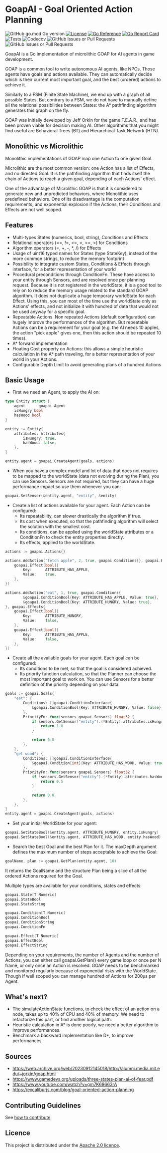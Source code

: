 # GoapAI - Goal Oriented Action Planning
![GitHub go.mod Go version](https://img.shields.io/github/go-mod/go-version/akmonengine/goapai)
[![License](https://img.shields.io/badge/License-Apache%202.0-blue.svg)](https://opensource.org/licenses/Apache-2.0)
[![Go Reference](https://img.shields.io/badge/reference-%23007D9C?logo=go&logoColor=white&labelColor=gray)](https://pkg.go.dev/github.com/akmonengine/goapai)
[![Go Report Card](https://goreportcard.com/badge/github.com/akmonengine/goapai)](https://goreportcard.com/report/github.com/akmonengine/goapai)
![Tests](https://img.shields.io/github/actions/workflow/status/akmonengine/goapai/code_coverage.yml?label=tests)
![Codecov](https://img.shields.io/codecov/c/github/akmonengine/goapai)
![GitHub Issues or Pull Requests](https://img.shields.io/github/issues/akmonengine/goapai)
![GitHub Issues or Pull Requests](https://img.shields.io/github/issues-pr/akmonengine/goapai)

GoapAI is a Go implementation of microlithic GOAP for AI agents in game development.

GOAP is a common tool to write autonomous AI agents, like NPCs. Those agents have goals and actions available. They can automatically
decide which is their current most important goal, and the best (ordered) actions to achieve it.

Similarly to a FSM (Finite State Machine), we end up with a graph of all possible States. But contrary to a FSM,
we do not have to manually define all the relational possibilities between States:
the A* pathfinding algorithm generates this graph on the fly.

GOAP was initially developed by Jeff Orkin for the game F.E.A.R., and has been proven viable for decision making AI.
Other algorithms that you might find useful are Behavioral Trees (BT) and Hierarchical Task Network (HTN).

## Monolithic vs Microlithic
Monolithic implementations of GOAP map one Action to one given Goal.

Microlithic are the most common version: one Action has a list of Effects, and no directed Goal.
It is the pathfinding algorithm that finds itself the chain of Actions to reach a given goal, depending of each Actions' effect.

One of the advantage of Microlithic GOAP is that it is considered to generate new and unpredicted behaviors,
where Monolithic uses predefined behaviors.
One of its disadvantage is the computation requirements, and exponential explosion if the Actions, their Conditions and Effects
are not well scoped.

## Features
- Multi-types States (numerics, bool, string), Conditions and Effects
- Relational operators (==, !=, <=, <, >=, >) for Conditions
- Algorithm operators (=, +, -, *, /) for Effects
- Usage of uint16 typed names for States (type StateKey), instead of the more common strings, to reduce the memory footprint
- Possibility to integrate custom States, Conditions & Effects through interface, for a better representation of your world
- Procedural preconditions through ConditionFn. These have access to your entity through Sensors, and are resolved once per planning request.
Because it is not registered in the worldState, it is a good tool to rely on to reduce the memory usage related to the standard GOAP algorithm. 
It does not duplicate a huge temporary worldState for each Effect.
Using this, you can most of the time use the worldState only as Actions' effects, and not initialize it with hundred of data that would not be
used anyway for a specific goal.
- Repeatable Actions. Non repeated Actions (default configuration) can hugely improve the performances of the algorithm.
But repeatable Actions can be a requirement for your goal (e.g. the AI needs 10 apples, the action "pick apple" gives one,
then this action should be repeated 10 times).
- A* forward implementation
- Floating Cost property on Actions: this allows a simple heuristic calculation in the A* path traveling,
for a better representation of your world in your Actions.
- Configurable Depth Limit to avoid generating plans of a hundred Actions

## Basic Usage
- First we need an Agent, to apply the AI on:
```go
type Entity struct {
    agent      goapai.Agent
    isHungry bool
    hasWood bool
}

entity := Entity{
    attributes: Attributes{
        isHungry: true,
        hasWood: false,
    },
}

entity.agent = goapai.CreateAgent(goals, actions)
```

- When you have a complex model and lot of data that does not requires to be mapped to the worldState (data not evolving during the Plan), you can use Sensors.
Sensors are not required, but they can have a huge performance impact so use them whenever you can:
```go
goapai.SetSensor(&entity.agent, "entity", &entity)
```

- Create a list of actions available for your agent. Each Action can be configured:
  - Its repeatability, can slower drastically the algorithm if true.
  - Its cost when executed, so that the pathfinding algorithm will select the solution with the smallest cost.
  - Its conditions, can be applied using the worldState attributes or a ConditionFn to check the entity properties directly.
  - Its effects, applied to the worldState.
```go
actions := goapai.Actions{}

actions.AddAction("fetch apple", 2, true, goapai.Conditions{}, goapai.Effects{
    goapai.Effect[bool]{
        Key:      ATTRIBUTE_HAS_APPLE,
        Value:    true,
    },
})

actions.AddAction("eat", 1, true, goapai.Conditions{
        &goapai.ConditionBool{Key: ATTRIBUTE_HAS_APPLE, Value: true},
        &goapai.ConditionBool{Key: ATTRIBUTE_HUNGRY, Value: true},
}, goapai.Effects{
    goapai.Effect[bool]{
        Key:      ATTRIBUTE_HUNGRY,
        Value:    false,
    },
    goapai.Effect[bool]{
        Key:      ATTRIBUTE_HAS_APPLE,
        Value:    false,
    },
})
```

- Create all the available goals for your agent. Each goal can be configured:
  - Its conditions to be met, so that the goal is considered achieved.
  - Its priority function calculation, so that the Planner can choose the most important goal to work on.
  You can use Sensors for a better definition of the priority depending on your data.
```go
goals := goapai.Goals{
    "eat": {
        Conditions: []goapai.ConditionInterface{
            &goapai.ConditionBool{Key: ATTRIBUTE_HUNGRY, Value: false},
        },
        PriorityFn: func(sensors goapai.Sensors) float32 {
            if sensors.GetSensor("entity").(*Entity).attributes.isHungry {
                return 1.0
            }

            return 0.0
        },
    },
    "get wood": {
        Conditions: []goapai.ConditionInterface{
            &goapai.Condition[int]{Key: ATTRIBUTE_HAS_WOOD, Value: true},
        },
        PriorityFn: func(sensors goapai.Sensors) float32 {
            if !sensors.GetSensor("entity").(*Entity).attributes.hasWood {
                return 0.5
            }

            return 0.0
        },
    },
}
entity.agent = goapai.CreateAgent(goals, actions)
```

- Set your initial WorldState for your agent:
```go
goapai.SetStateBool(&entity.agent, ATTRIBUTE_HUNGRY, entity.isHungry)
goapai.SetStateBool(&entity.agent, ATTRIBUTE_HAS_WOOD, entity.hasWood)
```

- Search the best Goal and the best Plan for it.
The maxDepth argument defines the maximum number of steps acceptable to achieve the Goal:
```go
goalName, plan := goapai.GetPlan(entity.agent, 10)
```
It returns the GoalName and the structure Plan being a slice of all the ordered Actions required for the Goal.

Multiple types are available for your conditions, states and effects:
```go
goapai.State[T Numeric]
goapai.StateBool
goapai.StateString

goapai.Condition[T Numeric]
goapai.ConditionBool
goapai.ConditionString
goapai.ConditionFn

goapai.Effect[T Numeric]
goapai.EffectBool
goapai.EffectString
```

Depending on your requirements, the number of Agents and the number of Actions,
you can either call goapai.GetPlan() every game loop or once per N frame, or only once an Action is resolved.
GOAP needs to be benchmarked and monitored regularly because of exponential risks with the WorldState.
Though if well scoped you can manage hundred of Actions for 200µs per Agent.

## What's next?
- The simulateActionState functions, to check the effect of an action on a node, takes up to 40% of CPU and 40% of memory.
We need to refactorize this part, or find another logical path.
- Heuristic calculation in A* is done poorly, we need a better algorithm to improve performances.
- Benchmark a backward implementation like D*, to improve performances.

## Sources
- https://web.archive.org/web/20230912145018/http://alumni.media.mit.edu/~jorkin/goap.html
- https://www.gamedevs.org/uploads/three-states-plan-ai-of-fear.pdf
- https://www.youtube.com/watch?v=gm7K68663rA
- https://excaliburjs.com/blog/goal-oriented-action-planning

## Contributing Guidelines

See [how to contribute](CONTRIBUTING.md).

## Licence
This project is distributed under the [Apache 2.0 licence](LICENCE.md).
